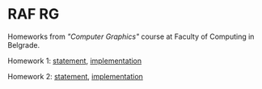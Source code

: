 # RAF RG

Homeworks from *"Computer Graphics"* course at Faculty of Computing in Belgrade.

Homework 1: [statement](https://github.com/jelic98/raf_rg/blob/master/homework_1/homework_1.pdf), [implementation](https://github.com/jelic98/raf_rg/tree/master/homework_1)

Homework 2: [statement](https://github.com/jelic98/raf_rg/blob/master/homework_2/homework_2.pdf), [implementation](https://github.com/jelic98/raf_rg/tree/master/homework_2)
